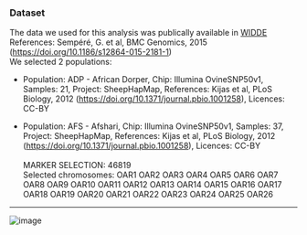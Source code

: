 ### Dataset
The data we used for this analysis was publically available in [WIDDE](http://widde.toulouse.inra.fr/widde/) References: Sempéré, G. et al, BMC Genomics, 2015 (https://doi.org/10.1186/s12864-015-2181-1)     
We selected 2 populations:
+ Population: ADP - African Dorper,
	Chip: Illumina OvineSNP50v1,
	Samples: 21,
	Project: SheepHapMap,
	References: Kijas et al, PLoS Biology, 2012 (https://doi.org/10.1371/journal.pbio.1001258),
	Licences: CC-BY

+ Population: AFS - Afshari,
	Chip: Illumina OvineSNP50v1,
	Samples: 37,
	Project: SheepHapMap,
	References: Kijas et al, PLoS Biology, 2012 (https://doi.org/10.1371/journal.pbio.1001258),
	Licences: CC-BY </br></br>
MARKER SELECTION: 46819</br>
Selected chromosomes: OAR1 OAR2 OAR3 OAR4 OAR5 OAR6 OAR7 OAR8 OAR9 OAR10 OAR11 OAR12 OAR13 OAR14 OAR15 OAR16 OAR17 OAR18 OAR19 OAR20 OAR21 OAR22 OAR23 OAR24 OAR25 OAR26
----------------
![image](https://github.com/NajlaAbassi/roh_analysis/assets/112277365/bc443931-597f-4009-9fb9-c72436fa66c7)



